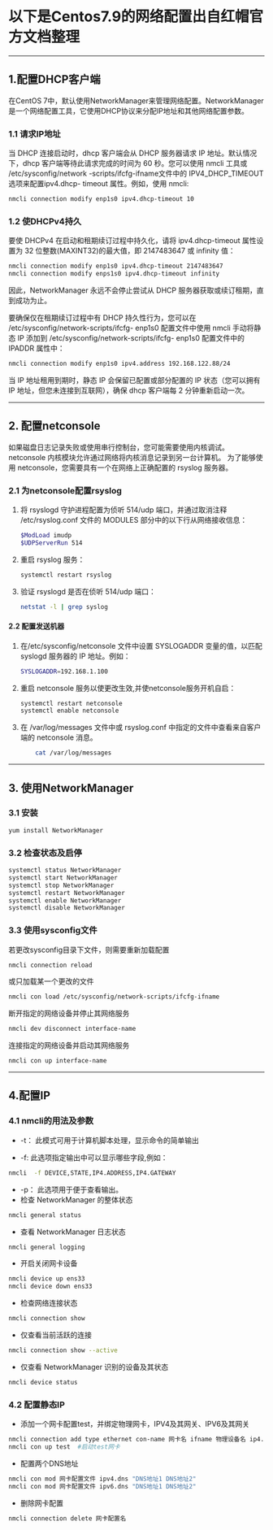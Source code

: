 # 以下是Centos7.9的网络配置出自红帽官方文档整理

-----

## 1.配置DHCP客户端

在CentOS 7中，默认使用NetworkManager来管理网络配置。NetworkManager是一个网络配置工具，它使用DHCP协议来分配IP地址和其他网络配置参数。

### 1.1 请求IP地址

当 DHCP 连接启动时，dhcp 客户端会从 DHCP 服务器请求 IP 地址。默认情况下，dhcp 客户端等待此请求完成的时间为 60 秒。您可以使用 nmcli 工具或 /etc/sysconfig/network -scripts/ifcfg-ifname文件中的 IPV4_DHCP_TIMEOUT 选项来配置ipv4.dhcp- timeout 属性。例如，使用 nmcli:

```bash
nmcli connection modify enp1s0 ipv4.dhcp-timeout 10
```

### 1.2 使DHCPv4持久

要使 DHCPv4 在启动和租期续订过程中持久化，请将 ipv4.dhcp-timeout 属性设置为 32 位整数(MAXINT32)的最大值，即 2147483647 或 infinity 值：

```bash
nmcli connection modify enp1s0 ipv4.dhcp-timeout 2147483647
nmcli connection modify enps1s0 ipv4.dhcp-timeout infinity
```

因此，NetworkManager 永远不会停止尝试从 DHCP 服务器获取或续订租期，直到成功为止。

要确保仅在租期续订过程中有 DHCP 持久性行为，您可以在 /etc/sysconfig/network-scripts/ifcfg- enp1s0 配置文件中使用 nmcli 手动将静态 IP 添加到 /etc/sysconfig/network-scripts/ifcfg- enp1s0 配置文件中的 IPADDR 属性中：

```bash
nmcli connection modify enp1s0 ipv4.address 192.168.122.88/24
```

当 IP 地址租用到期时，静态 IP 会保留已配置或部分配置的 IP 状态（您可以拥有 IP 地址，但您未连接到互联网），确保 dhcp 客户端每 2 分钟重新启动一次。

-----

## 2. 配置netconsole

如果磁盘日志记录失败或使用串行控制台，您可能需要使用内核调试。netconsole 内核模块允许通过网络将内核消息记录到另一台计算机。
为了能够使用 netconsole，您需要具有一个在网络上正确配置的 rsyslog 服务器。

### 2.1 为netconsole配置rsyslog

1. 将 rsyslogd 守护进程配置为侦听 514/udp 端口，并通过取消注释 /etc/rsyslog.conf 文件的 MODULES 部分中的以下行从网络接收信息：

    ```bash
    $ModLoad imudp
    $UDPServerRun 514
    ```

2. 重启 rsyslog 服务：

    ```bash
    systemctl restart rsyslog
    ```

3. 验证 rsyslogd 是否在侦听 514/udp 端口：

    ```bash
    netstat -l | grep syslog
    ```

#### 2.2 配置发送机器

1. 在/etc/sysconfig/netconsole 文件中设置 SYSLOGADDR 变量的值，以匹配 syslogd 服务器的 IP 地址。例如：

    ```bash
    SYSLOGADDR=192.168.1.100
    ```

2. 重启 netconsole 服务以使更改生效,并使netconsole服务开机自启：

    ```bash
    systemctl restart netconsole
    systemctl enable netconsole
    ```

3. 在 /var/log/messages 文件中或 rsyslog.conf 中指定的文件中查看来自客户端的 netconsole 消息。

    ```bash
        cat /var/log/messages
    ```

-----

## 3. 使用NetworkManager

### 3.1 安装

```bash
yum install NetworkManager
```

### 3.2 检查状态及启停

```bash
systemctl status NetworkManager
systemctl start NetworkManager
systemctl stop NetworkManager
systemctl restart NetworkManager
systemctl enable NetworkManager
systemctl disable NetworkManager
```

### 3.3 使用sysconfig文件

若更改sysconfig目录下文件，则需要重新加载配置

```bash
nmcli connection reload
```

或只加载某一个更改的文件
```bash
nmcli con load /etc/sysconfig/network-scripts/ifcfg-ifname
```

断开指定的网络设备并停止其网络服务
```bash
nmcli dev disconnect interface-name
```

连接指定的网络设备并启动其网络服务
```bash
nmcli con up interface-name
```

-----

## 4.配置IP

### 4.1 nmcli的用法及参数

- -t： 此模式可用于计算机脚本处理，显示命令的简单输出

- -f: 此选项指定输出中可以显示哪些字段,例如：

```bash
nmcli  -f DEVICE,STATE,IP4.ADDRESS,IP4.GATEWAY
```

- -p： 此选项用于便于查看输出。
- 检查 NetworkManager 的整体状态

```bash
nmcli general status
```

- 查看 NetworkManager 日志状态

```bash
nmcli general logging
```

- 开启关闭网卡设备

```bash
nmcli device up ens33
nmcli device down ens33
```

- 检查网络连接状态

```bash
nmcli connection show
```

- 仅查看当前活跃的连接

```bash
nmcli connection show --active
```

- 仅查看 NetworkManager 识别的设备及其状态

```bash
nmcli device status
```

### 4.2 配置静态IP

- 添加一个网卡配置test，并绑定物理网卡，IPV4及其网关、IPV6及其网关
  
```bash
nmcli connection add type ethernet con-name 网卡名 ifname 物理设备名 ip4.address IP地址 gw4 网关 ipv6.addresses IP地址  ipv6.gateway 网关
nmcli con up test  #启动test网卡
```

- 配置两个DNS地址

```bash
nmcli con mod 网卡配置文件 ipv4.dns "DNS地址1 DNS地址2"
nmcli con mod 网卡配置文件 ipv6.dns "DNS地址1 DNS地址2"
```

- 删除网卡配置

```bash
nmcli connection delete 网卡配置名
```
